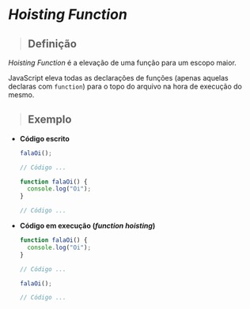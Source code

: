 # _Hoisting Function_

> ## **Definição**

_Hoisting Function_ é a elevação de uma função para um escopo maior.

JavaScript eleva todas as declarações de funções (apenas aquelas declaras com `function`) para o topo do arquivo na hora de execução do mesmo.

> ## **Exemplo**

- **Código escrito**

  ```js
  falaOi();

  // Código ...

  function falaOi() {
    console.log("Oi");
  }

  // Código ...
  ```

- **Código em execução (_function hoisting_)**

  ```js
  function falaOi() {
    console.log("Oi");
  }

  // Código ...

  falaOi();

  // Código ...
  ```
